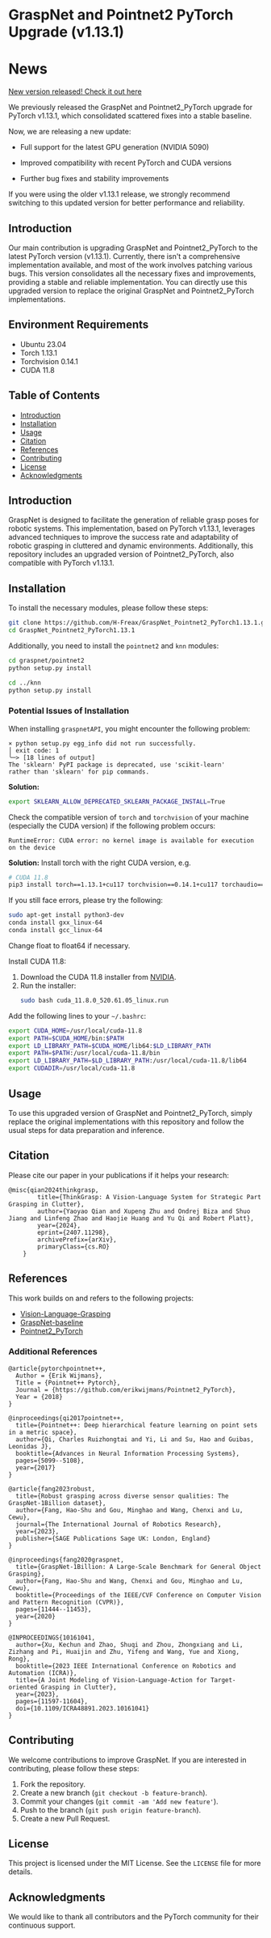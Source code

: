 # GraspNet and Pointnet2 PyTorch Upgrade (v1.13.1)

# News
[New version released! Check it out here](https://github.com/H-Freax/GraspNet-PointNet2-Pytorch-General-Upgrade)


We previously released the GraspNet and Pointnet2_PyTorch upgrade for PyTorch v1.13.1, which consolidated scattered fixes into a stable baseline.

Now, we are releasing a new update:

   - Full support for the latest GPU generation (NVIDIA 5090)
   
   - Improved compatibility with recent PyTorch and CUDA versions
   
   - Further bug fixes and stability improvements

If you were using the older v1.13.1 release, we strongly recommend switching to this updated version for better performance and reliability.

## Introduction

Our main contribution is upgrading GraspNet and Pointnet2_PyTorch to the latest PyTorch version (v1.13.1). Currently, there isn't a comprehensive implementation available, and most of the work involves patching various bugs. This version consolidates all the necessary fixes and improvements, providing a stable and reliable implementation. You can directly use this upgraded version to replace the original GraspNet and Pointnet2_PyTorch implementations.

## Environment Requirements
- Ubuntu 23.04
- Torch 1.13.1
- Torchvision 0.14.1
- CUDA 11.8

## Table of Contents
- [Introduction](#introduction)
- [Installation](#installation)
- [Usage](#usage)
- [Citation](#citation)
- [References](#references)
- [Contributing](#contributing)
- [License](#license)
- [Acknowledgments](#acknowledgments)

## Introduction
GraspNet is designed to facilitate the generation of reliable grasp poses for robotic systems. This implementation, based on PyTorch v1.13.1, leverages advanced techniques to improve the success rate and adaptability of robotic grasping in cluttered and dynamic environments. Additionally, this repository includes an upgraded version of Pointnet2_PyTorch, also compatible with PyTorch v1.13.1.

## Installation
To install the necessary modules, please follow these steps:

```bash
git clone https://github.com/H-Freax/GraspNet_Pointnet2_PyTorch1.13.1.git
cd GraspNet_Pointnet2_PyTorch1.13.1
```

Additionally, you need to install the `pointnet2` and `knn` modules:

```bash
cd graspnet/pointnet2
python setup.py install

cd ../knn
python setup.py install
```

### Potential Issues of Installation
When installing `graspnetAPI`, you might encounter the following problem:

```
× python setup.py egg_info did not run successfully.
│ exit code: 1
╰─> [18 lines of output]
The 'sklearn' PyPI package is deprecated, use 'scikit-learn'
rather than 'sklearn' for pip commands.
```

**Solution:**
```bash
export SKLEARN_ALLOW_DEPRECATED_SKLEARN_PACKAGE_INSTALL=True
```

Check the compatible version of `torch` and `torchvision` of your machine (especially the CUDA version) if the following problem occurs:

```
RuntimeError: CUDA error: no kernel image is available for execution on the device
```

**Solution:** Install torch with the right CUDA version, e.g.

```bash
# CUDA 11.8
pip3 install torch==1.13.1+cu117 torchvision==0.14.1+cu117 torchaudio==0.13.1 --extra-index-url https://download.pytorch.org/whl/cu117
```

If you still face errors, please try the following:

```bash
sudo apt-get install python3-dev
conda install gxx_linux-64
conda install gcc_linux-64
```

Change float to float64 if necessary.

Install CUDA 11.8:

1. Download the CUDA 11.8 installer from [NVIDIA](https://developer.nvidia.com/cuda-downloads).
2. Run the installer:
   ```bash
   sudo bash cuda_11.8.0_520.61.05_linux.run
   ```

Add the following lines to your `~/.bashrc`:

```bash
export CUDA_HOME=/usr/local/cuda-11.8
export PATH=$CUDA_HOME/bin:$PATH
export LD_LIBRARY_PATH=$CUDA_HOME/lib64:$LD_LIBRARY_PATH
export PATH=$PATH:/usr/local/cuda-11.8/bin
export LD_LIBRARY_PATH=$LD_LIBRARY_PATH:/usr/local/cuda-11.8/lib64
export CUDADIR=/usr/local/cuda-11.8
```

## Usage
To use this upgraded version of GraspNet and Pointnet2_PyTorch, simply replace the original implementations with this repository and follow the usual steps for data preparation and inference.

## Citation
Please cite our paper in your publications if it helps your research:

```
@misc{qian2024thinkgrasp,
        title={ThinkGrasp: A Vision-Language System for Strategic Part Grasping in Clutter},
        author={Yaoyao Qian and Xupeng Zhu and Ondrej Biza and Shuo Jiang and Linfeng Zhao and Haojie Huang and Yu Qi and Robert Platt},
        year={2024},
        eprint={2407.11298},
        archivePrefix={arXiv},
        primaryClass={cs.RO}
    }
```

## References
This work builds on and refers to the following projects:

- [Vision-Language-Grasping](https://github.com/xukechun/Vision-Language-Grasping)
- [GraspNet-baseline](https://github.com/graspnet/graspnet-baseline)
- [Pointnet2_PyTorch](https://github.com/erikwijmans/Pointnet2_PyTorch)

### Additional References
```
@article{pytorchpointnet++,
  Author = {Erik Wijmans},
  Title = {Pointnet++ Pytorch},
  Journal = {https://github.com/erikwijmans/Pointnet2_PyTorch},
  Year = {2018}
}

@inproceedings{qi2017pointnet++,
  title={Pointnet++: Deep hierarchical feature learning on point sets in a metric space},
  author={Qi, Charles Ruizhongtai and Yi, Li and Su, Hao and Guibas, Leonidas J},
  booktitle={Advances in Neural Information Processing Systems},
  pages={5099--5108},
  year={2017}
}

@article{fang2023robust,
  title={Robust grasping across diverse sensor qualities: The GraspNet-1Billion dataset},
  author={Fang, Hao-Shu and Gou, Minghao and Wang, Chenxi and Lu, Cewu},
  journal={The International Journal of Robotics Research},
  year={2023},
  publisher={SAGE Publications Sage UK: London, England}
}

@inproceedings{fang2020graspnet,
  title={GraspNet-1Billion: A Large-Scale Benchmark for General Object Grasping},
  author={Fang, Hao-Shu and Wang, Chenxi and Gou, Minghao and Lu, Cewu},
  booktitle={Proceedings of the IEEE/CVF Conference on Computer Vision and Pattern Recognition (CVPR)},
  pages={11444--11453},
  year={2020}
}

@INPROCEEDINGS{10161041,
  author={Xu, Kechun and Zhao, Shuqi and Zhou, Zhongxiang and Li, Zizhang and Pi, Huaijin and Zhu, Yifeng and Wang, Yue and Xiong, Rong},
  booktitle={2023 IEEE International Conference on Robotics and Automation (ICRA)}, 
  title={A Joint Modeling of Vision-Language-Action for Target-oriented Grasping in Clutter}, 
  year={2023},
  pages={11597-11604},
  doi={10.1109/ICRA48891.2023.10161041}
}
```

## Contributing
We welcome contributions to improve GraspNet. If you are interested in contributing, please follow these steps:

1. Fork the repository.
2. Create a new branch (`git checkout -b feature-branch`).
3. Commit your changes (`git commit -am 'Add new feature'`).
4. Push to the branch (`git push origin feature-branch`).
5. Create a new Pull Request.

## License
This project is licensed under the MIT License. See the `LICENSE` file for more details.

## Acknowledgments
We would like to thank all contributors and the PyTorch community for their continuous support.
